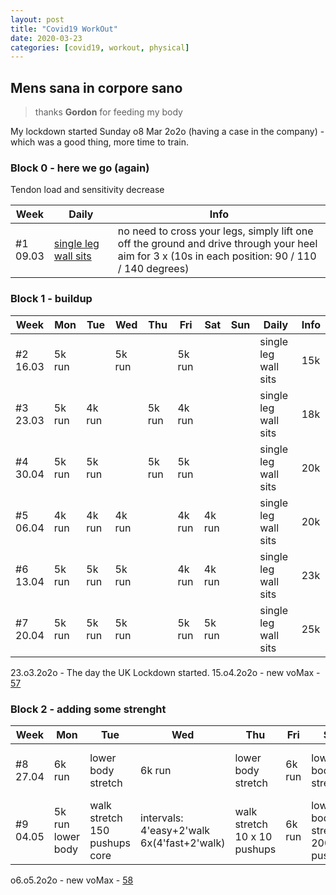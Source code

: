 ```yaml
---
layout: post
title: "Covid19 WorkOut"
date: 2020-03-23
categories: [covid19, workout, physical]
---
```



## Mens sana in corpore sano

> thanks **Gordon** for feeding my body

My lockdown started Sunday o8 Mar 2o2o (having a case in the company) - which was a good thing, more time to train.




### Block 0 - here we go (again)

Tendon load and sensitivity decrease

| Week | Daily | Info |
|------|-------|------|
| #1 <br/> 09.03 | [single leg wall sits](pic) | no need to cross your legs, simply lift one off the ground and drive through your heel<br/> aim for 3 x (10s in each position: 90 / 110 / 140 degrees) |


### Block 1 - buildup

| Week | Mon | Tue | Wed | Thu | Fri | Sat | Sun | Daily | Info |
|------|-----|-----|-----|-----|-----|-----|-----|-------|------|
| #2 <br/> 16.03 | 5k run | | 5k run | | 5k run | | | single leg wall sits | 15k |
| #3 <br/> 23.03 | 5k run | 4k run | | 5k run | 4k run | | | single leg wall sits | 18k |
| #4 <br/> 30.04 | 5k run | 5k run | | 5k run | 5k run | | | single leg wall sits | 20k |
| #5 <br/> 06.04 | 4k run | 4k run | 4k run | | 4k run | 4k run | | single leg wall sits | 20k |
| #6 <br/> 13.04 | 5k run | 5k run | 5k run | | 4k run | 4k run | | single leg wall sits | 23k |
| #7 <br/> 20.04 | 5k run | 5k run | 5k run | | 5k run | 5k run | | single leg wall sits | 25k |
23.o3.2o2o - The day the UK Lockdown started.
15.o4.2o2o - new voMax - [57](pic)

### Block 2 - adding some strenght
| Week | Mon | Tue | Wed | Thu | Fri | Sat | Sun | Daily | Info |
|------|-----|-----|-----|-----|-----|-----|-----|-------|------|
| #8 <br/> 27.04 | 6k run | lower body<br/>stretch | 6k run | lower body<br/>stretch | 6k run | lower body<br/>stretch | 300 pushups<br/>(micro workout) | 
| #9 <br/> 04.05 | 5k run<br/>lower body | walk<br/>stretch<br/>150 pushups<br/>core | intervals:<br/>4'easy+2'walk<br/>6x(4'fast+2'walk) | walk<br/>stretch<br/>10 x 10 pushups | 6k run | lower body<br/>stretch<br/>200 pushups | 30' easy run |

o6.o5.2o2o - new voMax - [58](pic)
